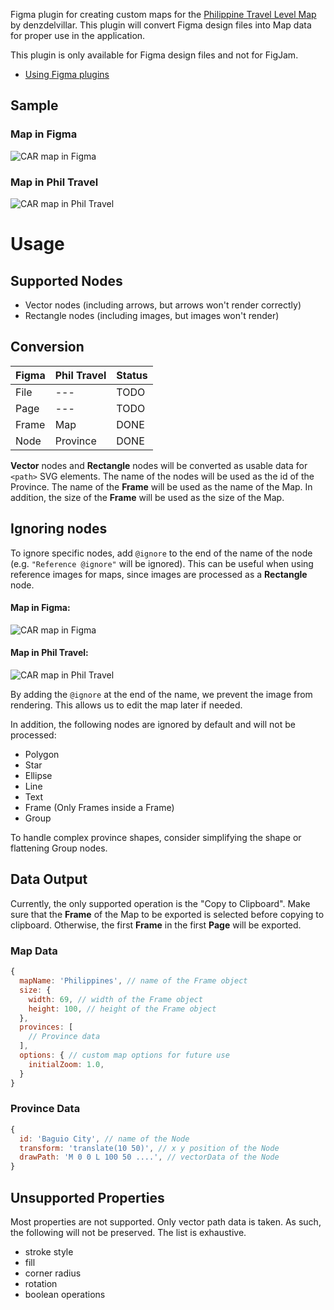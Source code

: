 Figma plugin for creating custom maps for the [Philippine Travel Level Map](https://github.com/OSSPhilippines/philippines-travel-level-map) by denzdelvillar. This plugin will convert Figma design files into Map data for proper use in the application.

This plugin is only available for Figma design files and not for FigJam.

- [Using Figma plugins](https://help.figma.com/hc/en-us/articles/360042532714-Use-plugins-in-files)

## Sample

### Map in Figma
![CAR map in Figma](https://user-images.githubusercontent.com/59113205/236890822-c1cf57a5-a894-451a-913b-cadcb403af0c.png)

### Map in Phil Travel
![CAR map in Phil Travel](https://user-images.githubusercontent.com/59113205/236890299-f89dbee4-f797-4fe1-8555-1e5c9f1c28a2.png)


# Usage
## Supported Nodes
- Vector nodes (including arrows, but arrows won't render correctly)
- Rectangle nodes (including images, but images won't render)

## Conversion

Figma | Phil Travel | Status 
----- | ----------- | ------
File  | ---         | TODO
Page  | ---         | TODO
Frame | Map         | DONE
Node  | Province    | DONE

**Vector** nodes and **Rectangle** nodes will be converted as usable data for `<path>` SVG elements. The name of the nodes will be used as the id of the Province. The name of the **Frame** will be used as the name of the Map. In addition, the size of the **Frame** will be used as the size of the Map.

## Ignoring nodes
To ignore specific nodes, add `@ignore`  to the end of the name of the node (e.g. `"Reference @ignore"` will be ignored). This can be useful when using reference images for maps, since images are processed as a **Rectangle** node.

#### Map in Figma:
![CAR map in Figma](https://user-images.githubusercontent.com/59113205/236890057-d7004407-5af2-484e-b4af-4fdb0b285d5e.png)

#### Map in Phil Travel:
![CAR map in Phil Travel](https://user-images.githubusercontent.com/59113205/236890299-f89dbee4-f797-4fe1-8555-1e5c9f1c28a2.png)

By adding the `@ignore` at the end of the name, we prevent the image from rendering. This allows us to edit the map later if needed.

In addition, the following nodes are ignored by default and will not be processed:
- Polygon
- Star
- Ellipse
- Line
- Text
- Frame (Only Frames inside a Frame)
- Group

To handle complex province shapes, consider simplifying the shape or flattening Group nodes.

## Data Output
Currently, the only supported operation is the "Copy to Clipboard". Make sure that the **Frame** of the Map to be exported is selected before copying to clipboard. Otherwise, the first **Frame** in the first **Page** will be exported.

### Map Data
```js
{
  mapName: 'Philippines', // name of the Frame object
  size: {
    width: 69, // width of the Frame object
    height: 100, // height of the Frame object
  },
  provinces: [
    // Province data
  ],
  options: { // custom map options for future use
    initialZoom: 1.0,
  }
}
```

### Province Data
```js
{
  id: 'Baguio City', // name of the Node
  transform: 'translate(10 50)', // x y position of the Node
  drawPath: 'M 0 0 L 100 50 ....', // vectorData of the Node
}
```

## Unsupported Properties
Most properties are not supported. Only vector path data is taken. As such, the following will not be preserved. The list is exhaustive.
- stroke style
- fill
- corner radius
- rotation
- boolean operations
